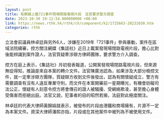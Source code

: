 ```yaml
---
layout: post
title: 有網媒上載721事件現場閉路電視片段　法官要求警方調查
date: 2023-10-30 19:12:54.000000000 +08:00
link: https://news.rthk.hk/rthk/ch/component/k2/1725663-20231030.htm
categories: rthk
---
```


立法會前議員林卓廷與另外6人，涉嫌在2019年「721事件」參與暴動，案件在區域法院續審，控方關注網媒《集誌社》近日上載案發現場閉路電視片段，擔心比對後能辨識到案件證人，法官質疑牽涉辯方律師團隊，要求警方介入調查。

控方在庭上表示，《集誌社》月初發表報道，公開案發現場閉路電視片段，但來源無從得知，推論是來自本案的轉介文件。法官陳廣池認為，如果涉及大部分檢控文件，就一定牽涉辯方團隊，質疑辯方收到文件後發出，認為有關懷疑成立，警方有需要調查有沒有人違反專業守則，而文件在本案開審前一星期曝光，有機會妨礙司法公正，懷疑有人刻意令控方將會傳召的證人被騷擾、受網絡欺凌，甚至擔心身體受傷害而拒絕出庭。法官又說，犯事者的目的昭然若揭，法庭對此極度關注。

林卓廷的代表大律師黃錦娟就表示，被發布的片段由港鐵和商場擁有，片源不一定為本案文件。資深大律師潘熙亦指，片段或在其他案件中被列為不被使用文件。
